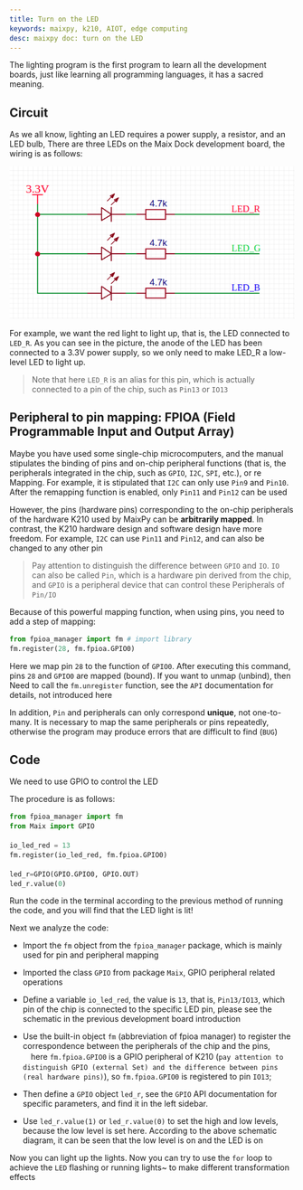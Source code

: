 ```yaml
---
title: Turn on the LED
keywords: maixpy, k210, AIOT, edge computing
desc: maixpy ​​doc: turn on the LED
---
```




The lighting program is the first program to learn all the development boards, just like learning all programming languages, it has a sacred meaning.

## Circuit

As we all know, lighting an LED requires a power supply, a resistor, and an LED bulb,
There are three LEDs on the Maix Dock development board, the wiring is as follows:

![](../../assets/hardware/maix_dock/LED_sch.png)


For example, we want the red light to light up, that is, the LED connected to `LED_R`. As you can see in the picture, the anode of the LED has been connected to a 3.3V power supply, so we only need to make LED_R a low-level LED to light up.

> Note that here `LED_R` is an alias for this pin, which is actually connected to a pin of the chip, such as `Pin13` or `IO13`

## Peripheral to pin mapping: FPIOA (Field Programmable Input and Output Array)

Maybe you have used some single-chip microcomputers, and the manual stipulates the binding of pins and on-chip peripheral functions (that is, the peripherals integrated in the chip, such as `GPIO`, `I2C`, `SPI`, etc.), or re Mapping. For example, it is stipulated that `I2C` can only use `Pin9` and `Pin10`. After the remapping function is enabled, only `Pin11` and `Pin12` can be used

However, the pins (hardware pins) corresponding to the on-chip peripherals of the hardware K210 used by MaixPy can be **arbitrarily mapped**. In contrast, the K210 hardware design and software design have more freedom. For example, `I2C` can use `Pin11` and `Pin12`, and can also be changed to any other pin
> Pay attention to distinguish the difference between `GPIO` and `IO`. `IO` can also be called `Pin`, which is a hardware pin derived from the chip, and `GPIO` is a peripheral device that can control these Peripherals of `Pin/IO`

Because of this powerful mapping function, when using pins, you need to add a step of mapping:
```python
from fpioa_manager import fm # import library
fm.register(28, fm.fpioa.GPIO0)
```
Here we map pin `28` to the function of `GPIO0`. After executing this command, pins `28` and `GPIO0` are mapped (bound). If you want to unmap (unbind), then Need to call the `fm.unregister` function, see the `API` documentation for details, not introduced here

In addition, `Pin` and peripherals can only correspond **unique**, not one-to-many. It is necessary to map the same peripherals or pins repeatedly, otherwise the program may produce errors that are difficult to find (`BUG`)

## Code

We need to use GPIO to control the LED

The procedure is as follows:

```python
from fpioa_manager import fm
from Maix import GPIO

io_led_red = 13
fm.register(io_led_red, fm.fpioa.GPIO0)

led_r=GPIO(GPIO.GPIO0, GPIO.OUT)
led_r.value(0)
```

Run the code in the terminal according to the previous method of running the code, and you will find that the LED light is lit!

Next we analyze the code:

* Import the `fm` object from the `fpioa_manager` package, which is mainly used for pin and peripheral mapping
* Imported the class `GPIO` from package `Maix`, GPIO peripheral related operations
* Define a variable `io_led_red`, the value is `13`, that is, `Pin13/IO13`, which pin of the chip is connected to the specific LED pin, please see the schematic in the previous development board introduction
* Use the built-in object `fm` (abbreviation of fpioa manager) to register the correspondence between the peripherals of the chip and the pins, 　here `fm.fpioa.GPIO0` is a GPIO peripheral of K210 (`pay attention to distinguish GPIO (external Set) and the difference between pins (real hardware pins)`), so `fm.fpioa.GPIO0` is registered to pin `IO13`;

* Then define a `GPIO` object `led_r`, see the `GPIO` API documentation for specific parameters, and find it in the left sidebar.

* Use `led_r.value(1)` or `led_r.value(0)` to set the high and low levels, because the low level is set here. According to the above schematic diagram, it can be seen that the low level is on and the LED is on


Now you can light up the lights. Now you can try to use the `for` loop to achieve the `LED` flashing or running lights~ to make different transformation effects
